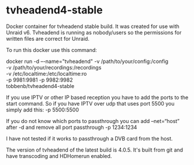 tvheadend4-stable
==================

Docker container for tvheadend stable build. It was created for use with Unraid v6. Tvheadend is running as nobody/users so the permissions for written files are correct for Unraid.

To run this docker use this command:

docker run -d –-name="tvheadend" -v /path/to/your/config:/config \
		   -v /path/to/your/recordings:/recordings \
		   -v /etc/localtime:/etc/localtime:ro \
		   -p 9981:9981 -p 9982:9982 \
		   tobbenb/tvheadend4-stable

If you use IPTV or other IP based reception you have to add the ports to the start command. So if you have IPTV over udp that uses port 5500 you simply add this: -p 5500:5500

If you do not know which ports to passthrough you can add –net=“host” after -d and remove all port passthrough -p 1234:1234

I have not tested if it works to passthrough a DVB card from the host.

The version of tvheadend of the latest build is 4.0.5.
It's built from git and have transcoding and HDHomerun enabled.

